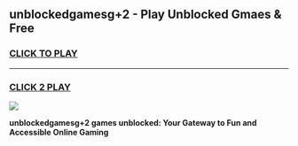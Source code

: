 
## unblockedgamesg+2 - Play Unblocked Gmaes & Free
<h3>
<a href="https://news.freeplayer.one?title=unblockedgamesg+2&ref=23F">CLICK TO PLAY</a></h3>
<hr>

<h3>
<a href="https://news.freeplayer.one?title=unblockedgamesg+2&ref=23F">CLICK 2 PLAY</a>
  
</h3>

<a href="https://news.freeplayer.one?title=unblockedgamesg+2&ref=23F/"><img src="https://clearcache.store/games.png"></a>


**unblockedgamesg+2 games unblocked: Your Gateway to Fun and Accessible Online Gaming**
